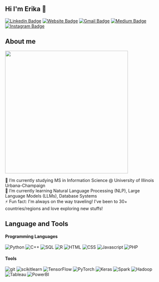 ## Hi I'm Erika 🌱

[![Linkedin Badge](https://img.shields.io/badge/-LinkedIn-blue?style=flat&logo=Linkedin&logoColor=white&link=https://www.linkedin.com/in/i-hsuan-lee/)](https://www.linkedin.com/in/i-hsuan-lee/)
[![Website Badge](https://img.shields.io/badge/-Website-47CCCC?style=flat&logo=Google-Chrome&logoColor=white&link=https://ihsuan1217.github.io)](https://ihsuan1217.github.io)
[![Gmail Badge](https://img.shields.io/badge/-Gmail-c14438?style=flat&logo=Gmail&logoColor=white&link=mailto:ihsuan.lee1217@gmail.com)](mailto:ihsuan.lee1217@gmail.com)
[![Medium Badge](https://img.shields.io/badge/-Medium-000000?style=flat&labelColor=000000&logo=Medium&link=https://medium.com/@erikalee)](https://erika-lee.medium.com)
[![Instagram Badge](https://img.shields.io/badge/-Instagram-purple?style=flat&logo=instagram&logoColor=white&link=https://instagram.com/erika_lee1217/)](https://instagram.com/erika_lee1217)

## About me
<img src="https://github.com/erikalee1217/erikalee1217/assets/43957055/781a627b-1c85-479d-86b1-d97cf0b5cf41" width="400">

 🔭 I’m currently studying MS in Information Science @ University of Illinois Urbana-Champaign <br>
 🌱 I’m currently learning Natural Language Processing (NLP), Large Language Models (LLMs), Database Systems <br>
 ⚡ Fun fact: I'm always on the way traveling! I've been to 30+ countries/regions and love exploring new stuffs!

## Language and Tools
#### Programming Languages
![Python](https://img.shields.io/badge/-Python-DC143C?style=flat&logo=python&logoColor=white)
![C++](https://img.shields.io/badge/-C++-483D8B?style=flat&logo=Cplusplus&logoColor=white)
![SQL](https://img.shields.io/badge/-SQL-2F4F4F?style=flat&logo=mysql&logoColor=white)
![R](https://img.shields.io/badge/-R-9370DB?style=flat&logo=r&logoColor=white)
![HTML](https://img.shields.io/badge/-HTML-B22222?style=flat&logo=HTML5&logoColor=white)
![CSS](https://img.shields.io/badge/-CSS-4169E1?style=flat&logo=CSS3&logoColor=white)
![Javascript](https://img.shields.io/badge/-JavaScript-FFD700?style=flat&logo=javascript&logoColor=white)
![PHP](https://img.shields.io/badge/-PHP-008000?style=flat&logo=PHP&logoColor=white)
#### Tools
![git](https://img.shields.io/badge/-Git-FF7F50?style=flat&logo=git&logoColor=white)
![scikitlearn](https://img.shields.io/badge/-Scikitlearn-6A5ACD?style=flat&logo=scikitlearn&logoColor=white)
![TensorFlow](https://img.shields.io/badge/-TensorFlow-FF8C00?style=flat&logo=tensorflow&logoColor=white)
![PyTorch](https://img.shields.io/badge/-PyTorch-8B0000?style=flat&logo=pytorch&logoColor=white)
![Keras](https://img.shields.io/badge/-Keras-BDB76B?style=flat&logo=keras&logoColor=white)
![Spark](https://img.shields.io/badge/-Spark-8FBC8B?style=flat&logo=apachespark&logoColor=white)
![Hadoop](https://img.shields.io/badge/-Hadoop-87CEFA?style=flat&logo=apachehadoop&logoColor=white)
![Tableau](https://img.shields.io/badge/-Tableau-F4A460?style=flat&logo=tableau&logoColor=white)
![PowerBI](https://img.shields.io/badge/-PowerBI-FF6347?style=flat&logo=powerbi&logoColor=white)
